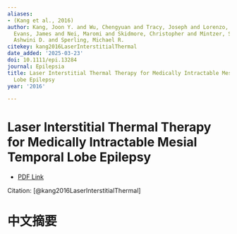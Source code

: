 ```yaml
---
aliases:
- (Kang et al., 2016)
author: Kang, Joon Y. and Wu, Chengyuan and Tracy, Joseph and Lorenzo, Matthew and
  Evans, James and Nei, Maromi and Skidmore, Christopher and Mintzer, Scott and Sharan,
  Ashwini D. and Sperling, Michael R.
citekey: kang2016LaserInterstitialThermal
date_added: '2025-03-23'
doi: 10.1111/epi.13284
journal: Epilepsia
title: Laser Interstitial Thermal Therapy for Medically Intractable Mesial Temporal
  Lobe Epilepsy
year: '2016'

---
```

# Laser Interstitial Thermal Therapy for Medically Intractable Mesial Temporal Lobe Epilepsy
- [PDF Link](zotero://open-pdf/library/items/5MJYZEH6)

Citation: [@kang2016LaserInterstitialThermal]

# 中文摘要
